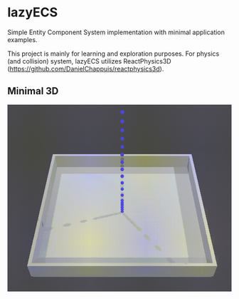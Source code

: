 # lazyECS
Simple Entity Component System implementation with minimal application examples.

This project is mainly for learning and exploration purposes. For physics (and collision) system, lazyECS utilizes ReactPhysics3D (https://github.com/DanielChappuis/reactphysics3d).


## Minimal 3D
![](Applications/Minimal3D/minimal_3d.gif)